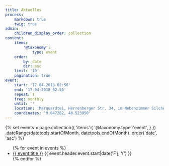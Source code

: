 ```yaml
---
title: Aktuelles
process:
    markdown: true
    twig: true
admin:
    children_display_order: collection
content:
    items:
        '@taxonomy':
            type: event
    order:
        by: date
        dir: asc
    limit: '10'
    pagination: true
event:
    start: '17-04-2018 02:56'
    end: '17-04-2018 02:56'
    repeat: T
    freq: monthly
    until: ''
    location: 'Marquardtei, Herrenberger Str. 34, im Nebenzimmer Silcherstube'
    coordinates: '9.047282, 48.523950'
---
```


{% set events =
    page.collection({
        'items':{
            '@taxonomy.type':'event',
        }
    })
    .dateRange(datetools.startOfMonth, datetools.endOfMonth)
    .order('date', 'asc')
%}

<ul>
    {% for event in events %}
        <li class="h-event">
            <a href="{{ event.url }}" class="p-name u-url">{{ event.title }}</a>
            <time class="dt-start" datetime="{{ event.header.event.start|date('c') }}">{{ event.header.event.start|date('F j, Y') }}</time>
        </li>
    {% endfor %}
</ul>